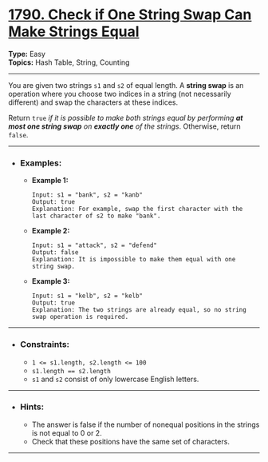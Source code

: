 # [1790. Check if One String Swap Can Make Strings Equal](https://leetcode.com/problems/check-if-one-string-swap-can-make-strings-equal)

**Type:** Easy <br>
**Topics:** Hash Table, String, Counting
<hr>

You are given two strings `s1` and `s2` of equal length. A **string swap** is an operation where you choose two indices in a string (not necessarily different) and swap the characters at these indices.

Return `true` *if it is possible to make both strings equal by performing **at most one string swap** on **exactly one** of the strings*. Otherwise, return `false`.
<hr>

- ### Examples:
    - **Example 1:**
        ```
        Input: s1 = "bank", s2 = "kanb"
        Output: true
        Explanation: For example, swap the first character with the last character of s2 to make "bank".
        ```
    - **Example 2:**
        ```
        Input: s1 = "attack", s2 = "defend"
        Output: false
        Explanation: It is impossible to make them equal with one string swap.
        ```
    - **Example 3:**
        ```
        Input: s1 = "kelb", s2 = "kelb"
        Output: true
        Explanation: The two strings are already equal, so no string swap operation is required.
        ```
<hr>

- ### Constraints:
    - `1 <= s1.length, s2.length <= 100`
    - `s1.length == s2.length`
    - `s1` and `s2` consist of only lowercase English letters.
<hr>

- ### Hints:
    - The answer is false if the number of nonequal positions in the strings is not equal to 0 or 2.
    - Check that these positions have the same set of characters.
<hr>